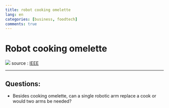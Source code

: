 ```yaml
---
title: robot cooking omelette
lang: en
categories: [business, foodtech]
comments: true
---
```


# Robot cooking omelette

![](https://spectrum.ieee.org/image/MzY0MzA4Nw.jpeg)
source : [IEEE](https://spectrum.ieee.org/automaton/robotics/artificial-intelligence/robot-learns-to-cook-your-perfect-omelette)

---

## Questions:

* Besides cooking omelette, can a single robotic arm replace a cook or would two arms be needed?
